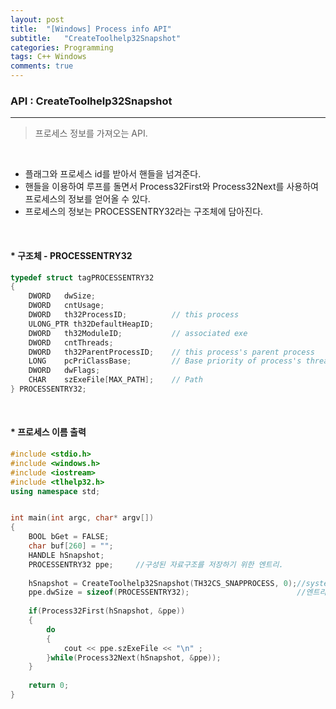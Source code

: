 ```yaml
---
layout: post
title:  "[Windows] Process info API"
subtitle:   "CreateToolhelp32Snapshot"
categories: Programming
tags: C++ Windows
comments: true
---
```


### API : CreateToolhelp32Snapshot 

---

> 프로세스 정보를 가져오는 API.

<br/>

- 플래그와 프로세스 id를 받아서 핸들을 넘겨준다.
- 핸들을 이용하여 루프를 돌면서 Process32First와 Process32Next를 사용하여 프로세스의 정보를 얻어올 수 있다.
- 프로세스의 정보는 PROCESSENTRY32라는 구조체에 담아진다.

<br/>

#### * 구조체 - PROCESSENTRY32

```c++
typedef struct tagPROCESSENTRY32  
{  
    DWORD   dwSize;  
    DWORD   cntUsage;  
    DWORD   th32ProcessID;          // this process  
    ULONG_PTR th32DefaultHeapID;  
    DWORD   th32ModuleID;           // associated exe  
    DWORD   cntThreads;  
    DWORD   th32ParentProcessID;    // this process's parent process  
    LONG    pcPriClassBase;         // Base priority of process's threads  
    DWORD   dwFlags;  
    CHAR    szExeFile[MAX_PATH];    // Path  
} PROCESSENTRY32;
```

<br/>

#### * 프로세스 이름 출력

```c++
#include <stdio.h>  
#include <windows.h>  
#include <iostream>
#include <tlhelp32.h>  
using namespace std;


int main(int argc, char* argv[])  
{  
    BOOL bGet = FALSE;  
    char buf[260] = "";  
    HANDLE hSnapshot;  
    PROCESSENTRY32 ppe;     //구성된 자료구조를 저장하기 위한 엔트리.  
  
    hSnapshot = CreateToolhelp32Snapshot(TH32CS_SNAPPROCESS, 0);//system 프로세서(pid=0)의 상태를 읽어 온다   
    ppe.dwSize = sizeof(PROCESSENTRY32);                        //엔트리 구조체 사이즈를 정해준다.  
    
	if(Process32First(hSnapshot, &ppe))
	{
		do
		{
			cout << ppe.szExeFile << "\n" ;
		}while(Process32Next(hSnapshot, &ppe));
	}
  
    return 0;  
}    
```



